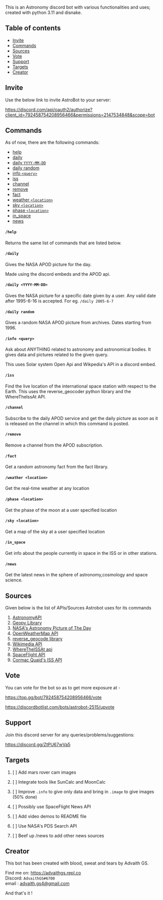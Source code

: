 This is an Astronomy discord bot with various functionalities and uses; created with python 3.11 and disnake. 

## Table of contents
* [Invite](#Invite)
* [Commands](#Commands)
* [Sources](#Sources)
* [Vote](#Vote)
* [Support](#Support)
* [Targets](#Targets)
* [Creator](#Creator)



## Invite

Use the below link to invite AstroBot to your server:

https://discord.com/api/oauth2/authorize?client_id=792458754208956466&permissions=2147534848&scope=bot


## Commands
As of now, there are the following commands:
* [help](#help)
* [daily](#daily)
* [daily `YYYY-MM-DD`](#daily-yyyy-mm-dd)
* [daily random](#daily-random)
* [info `<query>`](#info-query)
* [iss ](#iss)
* [channel](#channel)
* [remove](#remove)
* [fact](#fact)
* [weather `<location>`](#weather-location)
* [sky `<location>`](#sky-location)
* [phase `<location>`](#phase-location)
* [in_space](#in_space)
* [news](#news)




#### `/help`
Returns the same list of commands that are listed below.

#### `/daily`
Gives the NASA APOD picture for the day. 

Made using the discord embeds and the APOD api.

#### `/daily <YYYY-MM-DD>`
Gives the NASA picture for a specific date given by a user. Any valid date after 1995-6-16 is accepted.
For eg. `/daily 2005-6-7`

#### `/daily random`
Gives a random NASA APOD picture from archives. Dates starting from  1996.

#### `/info <query>`
Ask about ANYTHING related to astronomy and astronomical bodies. It gives data and pictures related to the given query.

This uses Solar system Open Api and Wikpedia's API in a discord embed.

#### `/iss`
Find the live location of the international space station with respect to the Earth.
This uses the reverse_geocoder python library and the WhereTheIssAt API.
#### `/channel`
Subscribe to the daily APOD service and get the daily picture as soon as it is released on the channel in which this command is posted.

#### `/remove`
Remove a channel from the APOD subscription.

#### `/fact`
Get a random astronomy fact from the fact library.

#### `/weather <location>`
Get the real-time weather at any location

#### `/phase <location>`
Get the phase of the moon at a user specified location

#### `/sky <location>`
Get a map of the sky at a user specified location

#### `/in_space`
Get info about the people currently in space in the ISS or in other stations.

#### `/news`
Get the latest news in the sphere of astronomy,cosmology and space science.

## Sources

Given below is the list of APIs/Sources Astrobot uses for its commands
1. [AstronomyAPI](https://github.com/AstronomyAPI/Samples)
2. [Geopy Library](https://github.com/geopy/geopy)
3. [NASA's Astronomy Picture of The Day](https://github.com/nasa/apod-api)
4. [OpenWeatherMap API](https://openweathermap.org/api)
5. [reverse_geocode library](https://github.com/thampiman/reverse-geocoder)
6. [Wikimedia API](https://api.wikimedia.org/wiki/Main_Page)
7. [WhereTheISSAt api](https://wheretheiss.at/w/developer)
8. [SpaceFlight API](https://api.spaceflightnewsapi.net/v3/)
9. [Cormac Quaid's ISS API](https://github.com/corquaid/international-space-station-APIs)

## Vote

You can vote for the bot so as to get more exposure at - 

https://top.gg/bot/792458754208956466/vote

https://discordbotlist.com/bots/astrobot-2515/upvote

## Support

Join this discord server for any queries/problems/suggestions:
 
https://discord.gg/ZtPU67wVa5

## Targets
1. [ ] Add mars rover cam images

2. [ ] Integrate tools like SunCalc and MoonCalc

3. [ ] Improve `.info` to give only data and bring in `.image` to give images (50% done)

4. [ ] Possibly use SpaceFlight News API

5. [ ] Add video demos to README file

6. [ ] Use NASA's PDS Search API

7. [ ] Beef up /news to add other news sources

## Creator

This bot has been created with blood, sweat and tears by Advaith GS.

Find me on: https://advaithgs.repl.co <br>
Discord: `AdvaithGS#6700` <br>
email : advaith.gs4@gmail.com <br>


And that's it !
</span>
